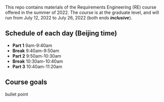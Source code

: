 This repo contains materials of the Requirements Engineering (RE) course offered in the summer of 2022. The course is at the graduate level, and will run from July 12, 2022 to July 26, 2022 (both ends ***inclusive***).
## Schedule of each day (Beijing time)
- **Part 1**  9am-9:40am
- **Break**   9:40am-9:50am
- **Part 2**  9:50am-10:30am
- **Break**   10:30am-10:40am
- **Part 3**  10:40am-11:20am

## Course goals
bullet point
